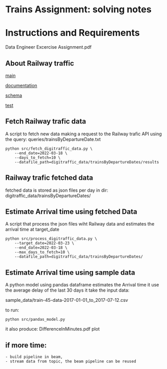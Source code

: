 # Trains Assignment: solving notes

# Instructions and Requirements
Data Engineer Excercise Assignment.pdf

## About Railway traffic
[main](https://www.digitraffic.fi/rautatieliikenne/)

[documentation](https://www.digitraffic.fi/ohjeita/#pakkaus)

[schema](https://rata.digitraffic.fi/api/v2/graphql/schema.svg)

[test](https://rata.digitraffic.fi/api/v2/graphql/graphiql)


## Fetch Railway trafic data
A script to fetch new data making a request to the Railway trafic API using the query:
queries/trainsByDepartureDate.txt

```
python src/fetch_digitraffic_data.py \
    --end_date=2022-03-18 \
    --days_to_fetch=10 \
    --datafile_path=digitraffic_data/trainsByDepartureDates/results
```

## Railway trafic fetched data
fetched data is stored as json files per day in dir:
digitraffic_data/trainsByDepartureDates/

## Estimate Arrival time using fetched Data
A script that process the json files wiht Railway data
and estimates the arrival time at target_date



```
python src/process_digitraffic_data.py \
    --target_date=2022-03-23 \
    --end_date=2022-03-18 \
    --max_days_to_fetch=10 \
    --datafile_path=digitraffic_data/trainsByDepartureDates/
```

## Estimate Arrival time using sample data
A python model using pandas dataframe estimates the Arrival time
it use the average delay of the last 30 days
it take the input data:

sample_data/train-45-data-2017-01-01_to_2017-07-12.csv

to run:
```
python src/pandas_model.py
```
it also produce:
DifferenceInMinutes.pdf plot


## if more time:
    - build pipeline in beam,
    - stream data from topic, the beam pipeline can be reused

